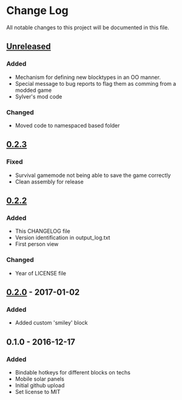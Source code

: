 [Unreleased]: https://github.com/maritaria/terratech-mod/compare/v0.2.3...HEAD
[0.2.3]: https://github.com/maritaria/terratech-mod/compare/v0.2.2...v0.2.3
[0.2.2]: https://github.com/maritaria/terratech-mod/compare/v0.2.0...v0.2.2
[0.2.0]: https://github.com/maritaria/terratech-mod/compare/v0.1.0...v0.2.0

# Change Log
All notable changes to this project will be documented in this file.

## [Unreleased]
### Added
- Mechanism for defining new blocktypes in an OO manner.
- Special message to bug reports to flag them as comming from a modded game
- Sylver's mod code

### Changed
- Moved code to namespaced based folder

## [0.2.3]
### Fixed
- Survival gamemode not being able to save the game correctly
- Clean assembly for release

## [0.2.2]
### Added
- This CHANGELOG file
- Version identification in output_log.txt
- First person view

### Changed
- Year of LICENSE file

## [0.2.0] - 2017-01-02
### Added
- Added custom 'smiley' block

## 0.1.0 - 2016-12-17
### Added
- Bindable hotkeys for different blocks on techs
- Mobile solar panels
- Initial github upload
- Set license to MIT
